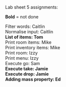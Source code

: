 Lab sheet 5 assignments:  

**Bold** = not done  

Filter words: Caitlin   
Normalise input: Caitlin   
**List of items: Tom**  
Print room items: Mike  
Print inventory items: Mike  
Print room: Izzy   
Print menu: Izzy     
Execute go: Sam   
**Execute take: Jamie**   
**Execute drop: Jamie**    
**Adding mass property: Ed**  

